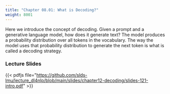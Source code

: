 ```yaml
---
title: "Chapter 08.01: What is Decoding?"
weight: 8001
---
```

Here we introduce the concept of decoding. Given a prompt and a generative language model, how does it generate text? The model produces a probability distribution over all tokens in the vocabulary. The way the model uses that probability distribution to generate the next token is what is called a decoding strategy.


<!--more-->

### Lecture Slides

{{< pdfjs file="https://github.com/slds-lmu/lecture_dl4nlp/blob/main/slides/chapter12-decoding/slides-121-intro.pdf" >}}
